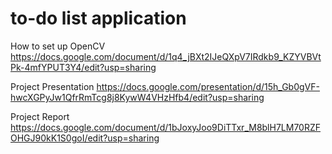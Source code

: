 # to-do list application

How to set up OpenCV 
https://docs.google.com/document/d/1q4_jBXt2IJeQXpV7IRdkb9_KZYVBVtPk-4mfYPUT3Y4/edit?usp=sharing

Project Presentation 
https://docs.google.com/presentation/d/15h_Gb0gVF-hwcXGPyJw1QfrRmTcg8j8KywW4VHzHfb4/edit?usp=sharing

Project Report 
https://docs.google.com/document/d/1bJoxyJoo9DiTTxr_M8blH7LM70RZFOHGJ90kK1S0goI/edit?usp=sharing
